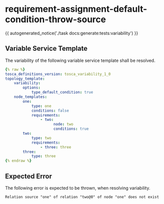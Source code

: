 # requirement-assignment-default-condition-throw-source

{{ autogenerated_notice('./task docs:generate:tests:variability') }}


## Variable Service Template

The variability of the following variable service template shall be resolved.

```yaml linenums="1"
{% raw %}
tosca_definitions_version: tosca_variability_1_0
topology_template:
    variability:
        options:
            type_default_condition: true
    node_templates:
        one:
            type: one
            conditions: false
            requirements:
                - two:
                      node: two
                      conditions: true
        two:
            type: two
            requirements:
                - three: three
        three:
            type: three
{% endraw %}
```





## Expected Error

The following error is expected to be thrown, when resolving variability.

```text linenums="1"
Relation source "one" of relation "two@0" of node "one" does not exist
```
